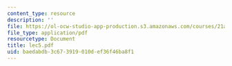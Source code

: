 ```yaml
---
content_type: resource
description: ''
file: https://ol-ocw-studio-app-production.s3.amazonaws.com/courses/21a-441-the-conquest-of-america-spring-2004/baedabdb3c673919010def36f46ba8f1_lec5.pdf
file_type: application/pdf
resourcetype: Document
title: lec5.pdf
uid: baedabdb-3c67-3919-010d-ef36f46ba8f1
---
```

